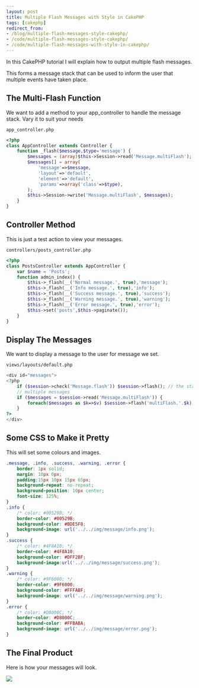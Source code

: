 ```yaml
---
layout: post
title: Multiple Flash Messages with Style in CakePHP
tags: [cakephp]
redirect_from:
- /blog/multiple-flash-messages-style-cakephp/
- /code/multiple-flash-messages-style-cakephp/
- /code/multiple-flash-messages-with-style-in-cakephp/
---
```

In this CakePHP tutorial I will explain how to output multiple flash messages.

This forms a message stack that can be used to inform the user that multiple events have taken place.

<!--break-->

## The Multi-Flash Function

We want to add a method to your app_controller to handle the message stack. Vary it to suit your needs

`app_controller.php`

```php
<?php
class AppController extends Controller {
	function _flash($message,$type='message') {
		$messages = (array)$this->Session->read('Message.multiFlash');
		$messages[] = array(
			'message'=>$message, 
			'layout'=>'default', 
			'element'=>'default',
			'params'=>array('class'=>$type),
		);
		$this->Session->write('Message.multiFlash', $messages);
	}
}
```

## Controller Method

This is just a test action to view your messages.

`controllers/posts_controller.php`

```php
<?php
class PostsController extends AppController {
	var $name = 'Posts';
	function admin_index() {
		$this->_flash(__('Normal message.', true),'message');
		$this->_flash(__('Info message.', true),'info');
		$this->_flash(__('Success message.', true),'success');
		$this->_flash(__('Warning message.', true),'warning');
		$this->_flash(__('Error message.', true),'error');
		$this->set('posts',$this->paginate());
	}
}
```

## Display The Messages

We want to display a message to the user for message we set.

`views/layouts/default.php`

```php
<div id="messages">
<?php
	if ($session->check('Message.flash')) $session->flash(); // the standard messages
	// multiple messages
	if ($messages = $session->read('Message.multiFlash')) {
		foreach($messages as $k=>$v) $session->flash('multiFlash.'.$k);
	}
?>
</div>
```

## Some CSS to Make it Pretty

This will set some colours and images.

```css
.message, .info, .success, .warning, .error {
	border: 1px solid;
	margin: 10px 0px;
	padding:15px 10px 15px 65px;
	background-repeat: no-repeat;
	background-position: 10px center;
	font-size: 125%;
}
.info {
	/* color: #00529B; */
	border-color: #00529B;
	background-color: #BDE5F8;
	background-image: url('../../img/message/info.png');
}
.success {
	/* color: #4F8A10; */
	border-color: #4F8A10;
	background-color: #DFF2BF;
	background-image:url('../../img/message/success.png');
}
.warning {
	/* color: #9F6000; */
	border-color: #9F6000;
	background-color: #FFFABF;
	background-image: url('../../img/message/warning.png');
}
.error {
	/* color: #D8000C; */
	border-color: #D8000C;
	background-color: #FFBABA;
	background-image: url('../../img/message/error.png');
}
```

## The Final Product

Here is how your messages will look.

<img src="{{site.baseurl}}/assets/blog/2008-10-04-multiple-flash-messages-with-style-in-cakephp/multiple-flash-messages-with-style.jpg">
